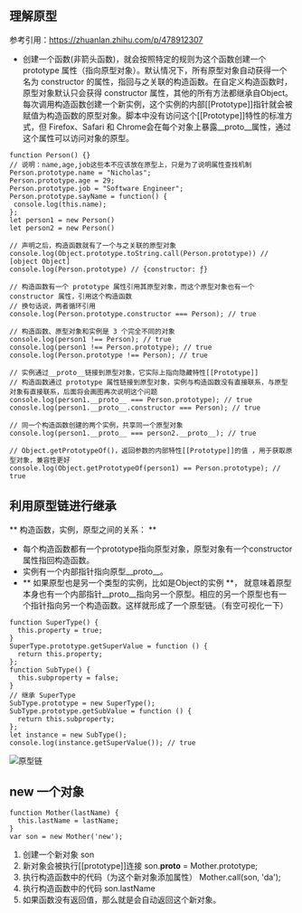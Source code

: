 ## 理解原型
参考引用：https://zhuanlan.zhihu.com/p/478912307
- 创建一个函数(非箭头函数)，就会按照特定的规则为这个函数创建一个 prototype 属性（指向原型对象）。默认情况下，所有原型对象自动获得一个名为 constructor 的属性，指回与之关联的构造函数。在自定义构造函数时，原型对象默认只会获得 constructor 属性，其他的所有方法都继承自Object。每次调用构造函数创建一个新实例，这个实例的内部[[Prototype]]指针就会被赋值为构造函数的原型对象。脚本中没有访问这个[[Prototype]]特性的标准方式，但 Firefox、Safari 和 Chrome会在每个对象上暴露__proto__属性，通过这个属性可以访问对象的原型。

```
function Person() {}
// 说明：name,age,job这些本不应该放在原型上，只是为了说明属性查找机制
Person.prototype.name = "Nicholas"; 
Person.prototype.age = 29; 
Person.prototype.job = "Software Engineer"; 
Person.prototype.sayName = function() { 
 console.log(this.name); 
};
let person1 = new Person()
let person2 = new Person()
​
// 声明之后，构造函数就有了一个与之关联的原型对象
console.log(Object.prototype.toString.call(Person.prototype)) // [object Object]
console.log(Person.prototype) // {constructor: ƒ}
​
// 构造函数有一个 prototype 属性引用其原型对象，而这个原型对象也有一个constructor 属性，引用这个构造函数
// 换句话说，两者循环引用
console.log(Person.prototype.constructor === Person); // true
​
// 构造函数、原型对象和实例是 3 个完全不同的对象
console.log(person1 !== Person); // true 
console.log(person1 !== Person.prototype); // true 
console.log(Person.prototype !== Person); // true
​
// 实例通过__proto__链接到原型对象，它实际上指向隐藏特性[[Prototype]] 
// 构造函数通过 prototype 属性链接到原型对象，实例与构造函数没有直接联系，与原型对象有直接联系，后面将会画图再次说明这个问题
console.log(person1.__proto__ === Person.prototype); // true 
conosle.log(person1.__proto__.constructor === Person); // true
​
// 同一个构造函数创建的两个实例，共享同一个原型对象 
console.log(person1.__proto__ === person2.__proto__); // true
​
// Object.getPrototypeOf()，返回参数的内部特性[[Prototype]]的值 ，用于获取原型对象，兼容性更好
console.log(Object.getPrototypeOf(person1) == Person.prototype); // true
```

## 利用原型链进行继承
** 构造函数，实例，原型之间的关系： **
- 每个构造函数都有一个prototype指向原型对象，原型对象有一个constructor属性指回构造函数。
- 实例有一个内部指针指向原型__proto__。
- ** 如果原型也是另一个类型的实例，比如是Object的实例 **， 就意味着原型本身也有一个内部指针__proto__指向另一个原型。相应的另一个原型也有一个指针指向另一个构造函数。这样就形成了一个原型链。（有空可视化一下）

```
function SuperType() {
  this.property = true;
}
SuperType.prototype.getSuperValue = function () {
  return this.property;
};
function SubType() {
  this.subproperty = false;
}
// 继承 SuperType 
SubType.prototype = new SuperType();
SubType.prototype.getSubValue = function () {
  return this.subproperty;
};
let instance = new SubType();
console.log(instance.getSuperValue()); // true
```
![原型链](https://pic3.zhimg.com/80/v2-83108206adc242ca7cb4eee1451da206_720w.webp)
## new 一个对象
```
function Mother(lastName) {
  this.lastName = lastName;
}
var son = new Mother('new');
```
1. 创建一个新对象
    son
2. 新对象会被执行[[prototype]]连接
    son.__proto__ = Mother.prototype;
3. 执行构造函数中的代码（为这个新对象添加属性）
    Mother.call(son, 'da');
4. 执行构造函数中的代码
    son.lastName
5. 如果函数没有返回值，那么就是会自动返回这个新对象。
